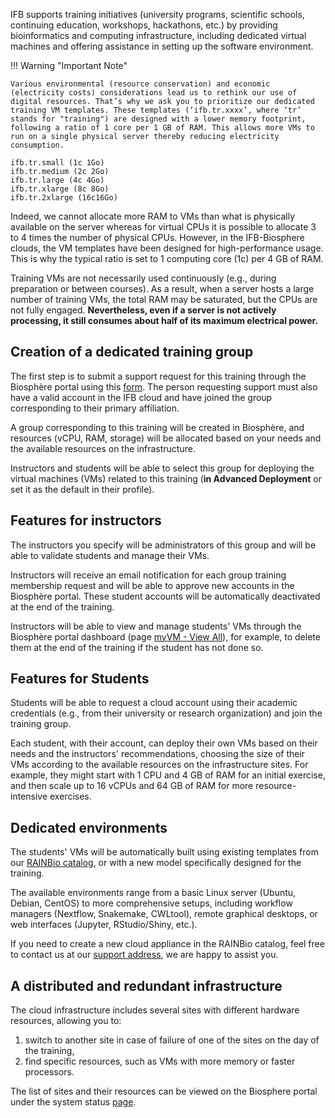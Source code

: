 IFB supports training initiatives (university programs, scientific schools, continuing education, workshops, hackathons, etc.) by providing bioinformatics and computing infrastructure, including dedicated virtual machines and offering assistance in setting up the software environment.

!!! Warning "Important Note"

    Various environmental (resource conservation) and economic (electricity costs) considerations lead us to rethink our use of digital resources. That’s why we ask you to prioritize our dedicated training VM templates. These templates (‘ifb.tr.xxxx’, where ‘tr’ stands for "training") are designed with a lower memory footprint, following a ratio of 1 core per 1 GB of RAM. This allows more VMs to run on a single physical server thereby reducing electricity consumption.

```
ifb.tr.small (1c 1Go)
ifb.tr.medium (2c 2Go)
ifb.tr.large (4c 4Go)
ifb.tr.xlarge (8c 8Go)
ifb.tr.2xlarge (16c16Go)
```

Indeed, we cannot allocate more RAM to VMs than what is physically available on the server whereas for virtual CPUs it is possible to allocate 3 to 4 times the number of physical CPUs. However, in the IFB-Biosphere clouds, the VM templates have been designed for high-performance usage. This is why the typical ratio is set to 1 computing core (1c) per 4 GB of RAM.

Training VMs are not necessarily used continuously (e.g., during preparation or between courses). As a result, when a server hosts a large number of training VMs, the total RAM may be saturated, but the CPUs are not fully engaged. **Nevertheless, even if a server is not actively processing, it still consumes about half of its maximum electrical power.**

## Creation of a dedicated training group

The first step is to submit a support request for this training through the Biosphère portal using this
[form](https://biosphere.france-bioinformatique.fr/cloudweb_account/groups/create?type_of_group=2). The person requesting support must also have a valid account in the IFB cloud and have joined the group corresponding to their primary affiliation.

A group corresponding to this training will be created in Biosphère, and resources (vCPU, RAM, storage) will be allocated based on your needs and the available resources on the infrastructure.

Instructors and students will be able to select this group for deploying the virtual machines (VMs) related to this training (**in Advanced Deployment** or set it as the default in their profile).

## Features for instructors

The instructors you specify will be administrators of this group and will be able to validate students and manage their VMs.

Instructors will receive an email notification for each group training membership request and will be able to approve new accounts in the Biosphère portal. These student accounts will be automatically deactivated at the end of the training.

Instructors will be able to view and manage students' VMs through the Biosphère portal dashboard (page [myVM - View All](https://biosphere.france-bioinformatique.fr/monitor)), for example, to delete them at the end of the training if the student has not done so.

## Features for Students

Students will be able to request a cloud account using their academic credentials (e.g., from their university or research organization) and join the training group.

Each student, with their account, can deploy their own VMs based on their needs and the instructors' recommendations, choosing the size of their VMs according to the available resources on the infrastructure sites. For example, they might start with 1 CPU and 4 GB of RAM for an initial exercise, and then scale up to 16 vCPUs and 64 GB of RAM for more resource-intensive exercises.

## Dedicated environments

The students' VMs will be automatically built using existing templates from our [RAINBio catalog](https://biosphere.france-bioinformatique.fr/catalogue), or with a new model specifically designed for the training.

The available environments range from a basic Linux server (Ubuntu, Debian, CentOS) to more comprehensive setups, including workflow managers (Nextflow, Snakemake, CWLtool), remote graphical desktops, or web interfaces (Jupyter, RStudio/Shiny, etc.).

If you need to create a new cloud appliance in the RAINBio catalog, feel free to contact us at our [support address](mailto:biosphere-support@genouest.org), we are happy to assist you.

## A distributed and redundant infrastructure

The cloud infrastructure includes several sites with different hardware resources, allowing you to:
1. switch to another site in case of failure of one of the sites on the day of the training,
2. find specific resources, such as VMs with more memory or faster processors.

The list of sites and their resources can be viewed on the Biosphere portal under the system status [page](https://biosphere.france-bioinformatique.fr/cloud/system_status).